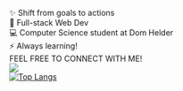 
✨ Shift from goals to actions<br>👯 Full-stack Web Dev<br>💻 Computer Science student at Dom Helder<br>⚡ Always learning!<br>FEEL FREE TO CONNECT WITH ME!<br><a href = "https://linktr.ee/marcellocavazza" target="_blank"><img src="https://img.shields.io/badge/linktree-39E09B?style=for-the-badge&logo=linktree&logoColor=white"></a><br>
[![Top Langs](https://github-readme-stats.vercel.app/api/top-langs/?username=marcellocavazza&hide=css&layout=donut)](https://github.com/marcellocavazza/github-readme-stats)
